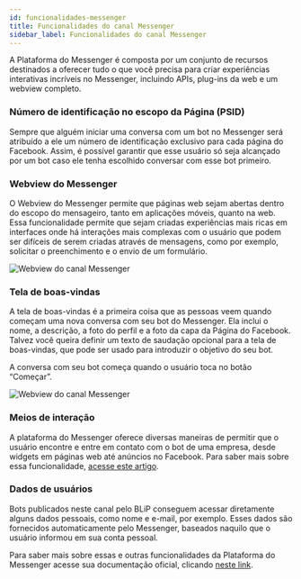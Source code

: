```yaml
---
id: funcionalidades-messenger
title: Funcionalidades do canal Messenger
sidebar_label: Funcionalidades do canal Messenger
---
```


A Plataforma do Messenger é composta por um conjunto de recursos destinados a oferecer tudo o que você precisa para criar experiências interativas incríveis no Messenger, incluindo APIs, plug-ins da web e um webview completo. 

### Número de identificação no escopo da Página (PSID)
Sempre que alguém iniciar uma conversa com um bot no Messenger será atribuído a ele um número de identificação exclusivo para cada página do Facebook. Assim, é possível garantir que esse usuário só seja alcançado por um bot caso ele tenha escolhido conversar com esse bot primeiro. 

### Webview do Messenger
O Webview do Messenger permite que páginas web sejam abertas dentro do escopo do mensageiro, tanto em aplicações móveis, quanto na web. Essa funcionalidade permite que sejam criadas experiências mais ricas em interfaces onde há interações mais complexas com o usuário que podem ser difíceis de serem criadas através de mensagens, como por exemplo, solicitar o preenchimento e o envio de um formulário.

![Webview do canal Messenger](/img/channels/messenger/funcionalidades-messenger-1.png)<br>

### Tela de boas-vindas
A tela de boas-vindas é a primeira coisa que as pessoas veem quando começam uma nova conversa com seu bot do Messenger. Ela inclui o nome, a descrição, a foto do perfil e a foto da capa da Página do Facebook. Talvez você queira definir um texto de saudação opcional para a tela de boas-vindas, que pode ser usado para introduzir o objetivo do seu bot.

A conversa com seu bot começa quando o usuário toca no botão “Começar”.

![Webview do canal Messenger](/img/channels/messenger/funcionalidades-messenger-2.png)<br>

### Meios de interação
A plataforma do Messenger oferece diversas maneiras de permitir que o usuário encontre e entre em contato com o bot de uma empresa, desde widgets em páginas web até anúncios no Facebook. Para saber mais sobre essa funcionalidade, [acesse este artigo](como-interagir-messenger).

### Dados de usuários
Bots publicados neste canal pelo BLiP conseguem acessar diretamente alguns dados pessoais, como nome e e-mail, por exemplo. Esses dados são fornecidos automaticamente pelo Messenger, baseados naquilo que o usuário informou em sua conta pessoal.

Para saber mais sobre essas e outras funcionalidades da Plataforma do Messenger acesse sua documentação oficial, clicando [neste link](https://developers.facebook.com/docs/messenger-platform).